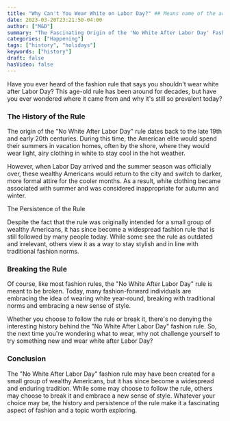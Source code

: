 ```yaml
---
title: "Why Can't You Wear White on Labor Day?" ## Means name of the article is filename
date: 2023-03-20T23:21:50-04:00
author: ["M&D"]
summary: "The Fascinating Origin of the 'No White After Labor Day' Fashion Rule"
categories: ["Happening"]
tags: ["history", "holidays"]
keywords: ["history"]
draft: false
hasVideo: false
---
```


Have you ever heard of the fashion rule that says you shouldn't wear white after Labor Day? This age-old rule has been around for decades, but have you ever wondered where it came from and why it's still so prevalent today? 

### The History of the Rule

The origin of the "No White After Labor Day" rule dates back to the late 19th and early 20th centuries. During this time, the American elite would spend their summers in vacation homes, often by the shore, where they would wear light, airy clothing in white to stay cool in the hot weather.

However, when Labor Day arrived and the summer season was officially over, these wealthy Americans would return to the city and switch to darker, more formal attire for the cooler months. As a result, white clothing became associated with summer and was considered inappropriate for autumn and winter.

The Persistence of the Rule

Despite the fact that the rule was originally intended for a small group of wealthy Americans, it has since become a widespread fashion rule that is still followed by many people today. While some see the rule as outdated and irrelevant, others view it as a way to stay stylish and in line with traditional fashion norms.

### Breaking the Rule

Of course, like most fashion rules, the "No White After Labor Day" rule is meant to be broken. Today, many fashion-forward individuals are embracing the idea of wearing white year-round, breaking with traditional norms and embracing a new sense of style.

Whether you choose to follow the rule or break it, there's no denying the interesting history behind the "No White After Labor Day" fashion rule. So, the next time you're wondering what to wear, why not challenge yourself to try something new and wear white after Labor Day?

### Conclusion

The "No White After Labor Day" fashion rule may have been created for a small group of wealthy Americans, but it has since become a widespread and enduring tradition. While some may choose to follow the rule, others may choose to break it and embrace a new sense of style. Whatever your choice may be, the history and persistence of the rule make it a fascinating aspect of fashion and a topic worth exploring.
